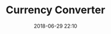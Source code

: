 ---
title: "Currency Converter"
date: 2018-06-29 22:10
image: /assets/images/projects/cc.png
headerImage: true
projects: true
hidden: true # don't count this post in blog pagination
description: The application converts one currency to another. Service worker and Indexedb provide offline capabilities. Can be installed as a PWA.
category: project
technology: Javascript 
externalLink: https://wang0nya.github.io/Currency-Converter/
---